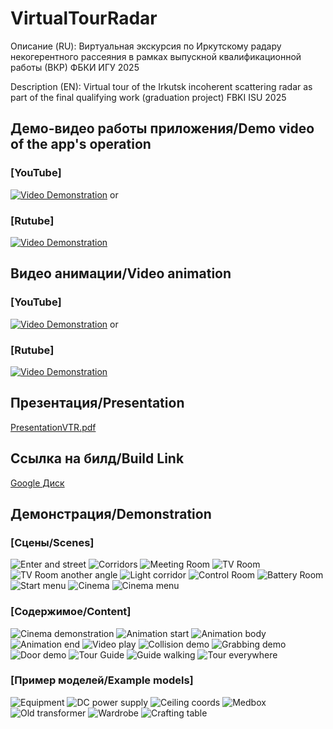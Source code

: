 # VirtualTourRadar
Описание (RU):
Виртуальная экскурсия по Иркутскому радару некогерентного рассеяния в рамках выпускной квалификационной работы (ВКР) ФБКИ ИГУ 2025

Description (EN):
Virtual tour of the Irkutsk incoherent scattering radar as part of the final qualifying work (graduation project) FBKI ISU 2025

## Демо-видео работы приложения/Demo video of the app's operation
### [YouTube]
[![Video Demonstration](https://img.youtube.com/vi/TwDvV_vJqHs/0.jpg)](https://youtu.be/TwDvV_vJqHs)
or
### [Rutube]
[![Video Demonstration](https://img.youtube.com/vi/TwDvV_vJqHs/0.jpg)](https://rutube.ru/video/private/ba8118e076e00b252d535de729078c7c/?p=7MurUX67yxv--tgA7yZ-yw)

## Видео анимации/Video animation
### [YouTube]
[![Video Demonstration](https://img.youtube.com/vi/y0ORc1fOMyI/0.jpg)](https://www.youtube.com/watch?v=y0ORc1fOMyI)
or
### [Rutube]
[![Video Demonstration](https://img.youtube.com/vi/y0ORc1fOMyI/0.jpg)](https://rutube.ru/video/private/07c738418968a793271f37b91220e2fb/?p=DCFmnzCUgRIxyF-uRRfHrg)

## Презентация/Presentation
[PresentationVTR.pdf](PresentationVTR.pdf)

## Ссылка на билд/Build Link
[Google Диск](https://drive.google.com/file/d/1680noUcOqd_L6j6f2UGFwFL6cVWi-TrQ/view?usp=sharing)

## Демонстрация/Demonstration
### [Сцены/Scenes]
![Enter and street](/screenshots/street.jpg)
![Corridors](/screenshots/corridors.jpg)
![Meeting Room](/screenshots/meeting_room.jpg)
![TV Room](/screenshots/tv_room.jpg)
![TV Room another angle](/screenshots/tv_room_alt.jpg)
![Light corridor](/screenshots/light_corridor.jpg)
![Control Room](/screenshots/control.jpg)
![Battery Room](/screenshots/battery.jpg)
![Start menu](/screenshots/menu.jpg)
![Cinema](/screenshots/cinema.jpg)
![Cinema menu](/screenshots/cinema_menu.jpg)
### [Содержимое/Content]
![Cinema demonstration](/screenshots/cinema_demons.jpg)
![Animation start](/screenshots/anim0.jpg)
![Animation body](/screenshots/anim1.jpg)
![Animation end](/screenshots/anim2.jpg)
![Video play](/screenshots/video.jpg)
![Collision demo](/screenshots/coll.jpg)
![Grabbing demo](/screenshots/grab.jpg)
![Door demo](/screenshots/door.jpg)
![Tour Guide](/screenshots/tour_guide.jpg)
![Guide walking](/screenshots/walk.jpg)
![Tour everywhere](/screenshots/street_tour.jpg)
### [Пример моделей/Example models]
![Equipment](/screenshots/resi.jpg)
![DC power supply](/screenshots/b5.jpg)
![Ceiling coords](/screenshots/ceil.jpg)
![Medbox](/screenshots/medbox.jpg)
![Old transformer](/screenshots/transf.jpg)
![Wardrobe](/screenshots/wardrobe.jpg)
![Crafting table](/screenshots/crafting.jpg)
